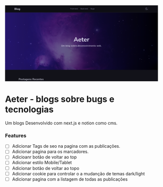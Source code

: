 ![Preview Aeter Blog Home](./doc/preview.png)

# Aeter - blogs sobre bugs e tecnologias

Um blogs Desenvolvido com next.js e notion como cms.

### Features

- [ ] Adicionar Tags de seo na pagina com as publicações.
- [ ] Adicionar pagina para os marcadores.
- [ ] Adicioanr botão de voltar ao top
- [ ] Adicionar estilo Mobile/Tablet
- [ ] Adicionar botão de voltar ao topo
- [ ] Adicionar cookie para controlar o a mudanção de temas dark/light
- [ ] Adicionar pagina com a listagem de todas as publicações
